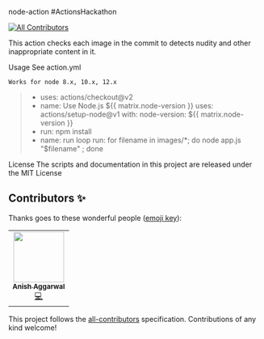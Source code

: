 node-action #ActionsHackathon
<!-- ALL-CONTRIBUTORS-BADGE:START - Do not remove or modify this section -->
[![All Contributors](https://img.shields.io/badge/all_contributors-1-orange.svg?style=flat-square)](#contributors-)
<!-- ALL-CONTRIBUTORS-BADGE:END -->

This action checks each image in the commit to detects nudity and other inappropriate content in it.

Usage
See action.yml


` Works for node 8.x, 10.x, 12.x `
  
>  - uses: actions/checkout@v2
>   - name: Use Node.js ${{ matrix.node-version }}
>      uses: actions/setup-node@v1
>      with:
>        node-version: ${{ matrix.node-version }}
>    - run: npm install
>    - name: run loop
>      run: for filename in images/*; do node app.js "$filename" ; done


License
The scripts and documentation in this project are released under the MIT License


## Contributors ✨

Thanks goes to these wonderful people ([emoji key](https://allcontributors.org/docs/en/emoji-key)):

<!-- ALL-CONTRIBUTORS-LIST:START - Do not remove or modify this section -->
<!-- prettier-ignore-start -->
<!-- markdownlint-disable -->
<table>
  <tr>
    <td align="center"><a href="https://anishagg17.github.io/my-portfolio/"><img src="https://avatars0.githubusercontent.com/u/43617894?v=4" width="100px;" alt=""/><br /><sub><b>Anish Aggarwal</b></sub></a><br /><a href="https://github.com/anishagg17/node-action/commits?author=anishagg17" title="Code">💻</a></td>
  </tr>
</table>

<!-- markdownlint-enable -->
<!-- prettier-ignore-end -->
<!-- ALL-CONTRIBUTORS-LIST:END -->

This project follows the [all-contributors](https://github.com/all-contributors/all-contributors) specification. Contributions of any kind welcome!
